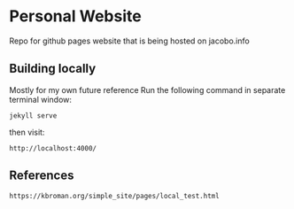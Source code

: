 # Personal Website

Repo for github pages website that is being hosted on jacobo.info

## Building locally

Mostly for my own future reference
Run the following command in separate terminal window:

```
jekyll serve
```

then visit:

```
http://localhost:4000/
```


## References
```
https://kbroman.org/simple_site/pages/local_test.html
```
